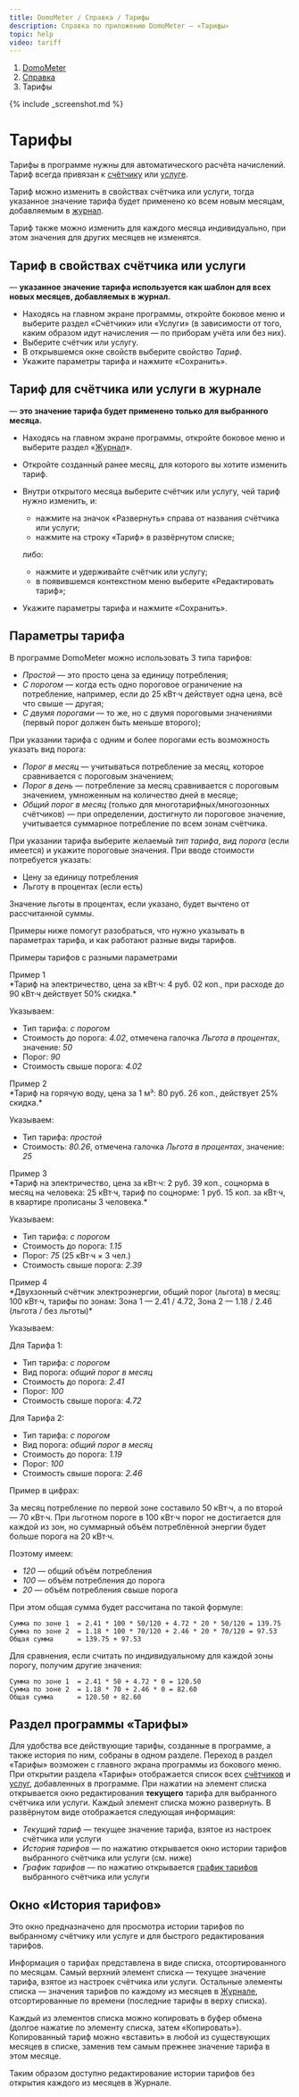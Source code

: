 ```yaml
--- 
title: DomoMeter / Справка / Тарифы
description: Справка по приложению DomoMeter — «Тарифы»
topic: help
video: tariff
--- 
```

 
<div class="row"> 
<ol class="breadcrumb pull-right"> 
  <li><a href="{{ '/' | absolute_url }}">DomoMeter</a></li>
  <li><a href="{{ '/help' | absolute_url }}">Справка</a></li>
  <li class="active">Тарифы</li>
</ol>
</div> 

<script type="text/javascript">
	var screenshots = [
	  '{{ "/assets/img/screens/tariff-amount.png" || absolute_url }}', 
	  '{{ "/assets/img/screens/tariff-history.png" | absolute_url }}', 
	  '{{ "/assets/img/screens/tariff-properties.png" | absolute_url }}', 
	  '{{ "/assets/img/screens/tariffs-list.png" | absolute_url }}'
	];
</script>
{% include _screenshot.md %}
 
<div class="instruction" markdown="1"> 
 
# Тарифы 
  
Тарифы в программе нужны для автоматического расчёта начислений. Тариф всегда привязан к [счётчику](/help/counters) или [услуге](/help/services).  

Тариф можно изменить в свойствах счётчика или услуги, тогда указанное значение тарифа будет применено ко всем новым месяцам, добавляемым в [журнал](/help/journal).  

Тариф также можно изменить для каждого месяца индивидуально, при этом значения для других месяцев не изменятся.  

## Тариф в свойствах счётчика или услуги
— **указанное значение тарифа используется как шаблон для всех новых месяцев, добавляемых в журнал.**

* Находясь на главном экране программы, откройте боковое меню и выберите раздел «Счётчики» или «Услуги» (в зависимости от того, каким образом идут начисления — по приборам учёта или без них).
* Выберите счётчик или услугу.
* В открывшемся окне свойств выберите свойство *Тариф*.
* Укажите параметры тарифа и нажмите «Сохранить».

## Тариф для счётчика или услуги в журнале 
— **это значение тарифа будет применено только для выбранного месяца.**
 
* Находясь на главном экране программы, откройте боковое меню и выберите раздел «[Журнал](/help/journal)». 
* Откройте созданный ранее месяц, для которого вы хотите изменить тариф.
* Внутри открытого месяца выберите счётчик или услугу, чей тариф нужно изменить, и:
   * нажмите на значок «Развернуть» справа от названия счётчика или услуги;
   * нажмите на строку «Тариф» в развёрнутом списке;     

   либо:
   * нажмите и удерживайте счётчик или услугу;
   * в появившемся контекстном меню выберите «Редактировать тариф»;
   
* Укажите параметры тарифа и нажмите «Сохранить».

## Параметры тарифа
В программе DomoMeter можно использовать 3 типа тарифов:
* *Простой* — это просто цена за единицу потребления;
* *С порогом* — когда есть одно пороговое ограничение на потребление, например, если до 25 кВт·ч действует одна цена, всё что свыше — другая;
* *С двумя порогами* — то же, но с двумя пороговыми значениями (первый порог должен быть меньше второго);

При указании тарифа с одним и более порогами есть возможность указать вид порога:
* *Порог в месяц* — учитываться потребление за месяц, которое сравнивается с пороговым значением;
* *Порог в день* — потребление за месяц сравнивается с пороговым значением, умноженным на количество дней в месяце;
* *Общий порог в месяц* (только для многотарифных/многозонных счётчиков) — при определении, достигнуто ли пороговое значение, учитывается суммарное потребление по всем зонам счётчика.

При указании тарифа выберите желаемый *тип тарифа*, *вид порога* (если имеется) и укажите пороговые значения. При вводе стоимости потребуется указать:

* Цену за единицу потребления
* Льготу в процентах (если есть)

Значение льготы в процентах, если указано, будет вычтено от рассчитанной суммы.

Примеры ниже помогут разобраться, что нужно указывать в параметрах тарифа, и как работают разные виды тарифов.

<span class="toggle toggler" data-toggle="collapse" data-target="#tariff-samples">Примеры тарифов с разными параметрами</span>
<div id="tariff-samples" class="collapse fade" markdown="1">

<div class="panel panel-default">
<div class="panel-heading">Пример 1</div>
<div class="panel-body" markdown="1">
*Тариф на электричество, цена за кВт·ч: 4 руб. 02 коп., при расходе до 90 кВт·ч действует 50% скидка.*

Указываем:
* Тип тарифа: *с порогом*
* Стоимость до порога: *4.02*, отмечена галочка *Льгота в процентах*, значение: *50*
* Порог: *90*
* Стоимость свыше порога: *4.02*
</div>
</div>

<div class="panel panel-default">
<div class="panel-heading">Пример 2</div>
<div class="panel-body" markdown="1">
*Тариф на горячую воду, цена за 1 м³: 80 руб. 26 коп., действует 25% скидка.*

Указываем:
* Тип тарифа: *простой*
* Стоимость: *80.26*, отмечена галочка *Льгота в процентах*, значение: *25*
</div>
</div>

<div class="panel panel-default">
<div class="panel-heading">Пример 3</div>
<div class="panel-body" markdown="1">
*Тариф на электричество, цена за кВт·ч: 2 руб. 39 коп., соцнорма в месяц на человека: 25 кВт·ч, тариф по соцнорме: 1 руб. 15 коп. за кВт·ч, в квартире прописаны 3 человека.*

Указываем:

* Тип тарифа: *с порогом*
* Стоимость до порога: *1.15*
* Порог: *75* (25 кВт·ч × 3 чел.)
* Стоимость свыше порога: *2.39*
</div>
</div>


<div class="panel panel-default">
<div class="panel-heading">Пример 4</div>
<div class="panel-body" markdown="1">
*Двухзонный счётчик электроэнергии, общий порог (льгота) в месяц: 100 кВт·ч, тарифы по зонам: Зона 1 — 2.41 / 4.72, Зона 2 — 1.18 / 2.46 (льгота / без льготы)*

Указываем:

Для Тарифа 1:

* Тип тарифа: *с порогом*
* Вид порога: *общий порог в месяц*
* Стоимость до порога: *2.41*
* Порог: *100*
* Стоимость свыше порога: *4.72*

Для Тарифа 2:

* Тип тарифа: *с порогом*
* Вид порога: *общий порог в месяц*
* Стоимость до порога: *1.19*
* Порог: *100*
* Стоимость свыше порога: *2.46*

Пример в цифрах:

За месяц потребление по первой зоне составило 50 кВт·ч, а по второй — 70 кВт·ч. 
При льготном пороге в 100 кВт·ч порог не достигается для каждой из зон, но суммарный объём потреблённой энергии будет больше порога на 20 кВт·ч.

Поэтому имеем:

* *120* — общий объём потребления 
* *100* — объём потребления до порога
* *20* — объём потребления свыше порога

При этом общая сумма будет рассчитана по такой формуле:
```
Сумма по зоне 1  = 2.41 * 100 * 50/120 + 4.72 * 20 * 50/120 = 139.75
Сумма по зоне 2  = 1.18 * 100 * 70/120 + 2.46 * 20 * 70/120 = 97.53
Общая сумма      = 139.75 + 97.53
```

Для сравнения, если считать по индивидуальному для каждой зоны порогу, получим другие значения:
```
Сумма по зоне 1  = 2.41 * 50 + 4.72 * 0 = 120.50
Сумма по зоне 2  = 1.18 * 70 + 2.46 * 0 = 82.60
Общая сумма      = 120.50 + 82.60
```

</div>
</div>
</div> 

## Раздел программы «Тарифы»

Для удобства все действующие тарифы, созданные в программе, а также история по ним, собраны в одном разделе. Переход в раздел «Тарифы» возможен с главного экрана программы из бокового меню.
При открытии раздела «Тарифы» отображается список всех [счётчиков](/help/counters) и [услуг](/help/services), добавленных в программе.
При нажатии на элемент списка открывается окно редактирования **текущего** тарифа для выбранного счётчика или услуги.
Каждый элемент списка можно развернуть. В развёрнутом виде отображается следующая информация:

  * *Текущий тариф* — текущее значение тарифа, взятое из настроек счётчика или услуги
  * *История тарифов* — по нажатию открывается окно истории тарифов выбранного счётчика или услуги (см. ниже)
  * *График тарифов* — по нажатию открывается [график тарифов](/help/charts-tariffs) выбранного счётчика или услуги

<h2 id="history">Окно «История тарифов»</h2>

Это окно предназначено для просмотра истории тарифов по выбранному счётчику или услуге и для быстрого редактирования тарифов.

Информация о тарифах представлена в виде списка, отсортированного по месяцам. 
Самый верхний элемент списка — текущее значение тарифа, взятое из настроек счётчика или услуги.
Остальные элементы списка — значения тарифов по каждому из месяцев в [Журнале](/help/readings), отсортированные по времени (последние тарифы в верху списка).

Каждый из элементов списка можно копировать в буфер обмена (долгое нажатие по элементу списка, затем «Копировать»).
Копированный тариф можно «вставить» в любой из существующих месяцев в списке, заменив тем самым прежнее значение тарифа в этом месяце.

Таким образом доступно редактирование истории тарифов без открытия каждого из месяцев в Журнале.

</div> 